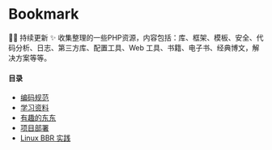 # Bookmark
:cherries::sparkles: 持续更新 :sparkles: 
收集整理的一些PHP资源，内容包括：库、框架、模板、安全、代码分析、日志、第三方库、配置工具、Web 工具、书籍、电子书、经典博文，解决方案等等。

#### 目录
 - [编码规范](https://github.com/emanci/Bookmark/blob/master/Coding%20Standards.md)
 - [学习资料](https://github.com/emanci/Bookmark/blob/master/Awesome-Website.md)
 - [有趣的东东](https://github.com/emanci/Bookmark/blob/master/Funny%20Things.md)
 - [项目部署](https://github.com/emanci/deploy-practices)
 - [Linux BBR 实践](https://github.com/emanci/Bookmark/blob/master/Practices/Linux%20BBR%20%E5%AE%9E%E8%B7%B5.md)
